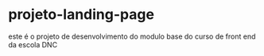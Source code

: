 # projeto-landing-page
este é o projeto de desenvolvimento do modulo base do curso de front end da escola DNC
